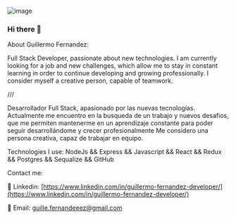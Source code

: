 ![image](https://user-images.githubusercontent.com/98292289/200662993-3b32f0b4-c100-4030-a3dc-876d7b54c717.png)

### Hi there 👋

About Guillermo Fernandez:

Full Stack Developer, passionate about new technologies.
I am currently looking for a job and new challenges, which allow me to stay in constant learning in order to continue developing and growing professionally.
I consider myself a creative person, capable of teamwork. 

///

Desarrollador Full Stack, apasionado por las nuevas tecnologías.
Actualmente me encuentro en la busqueda de un trabajo y nuevos desafios, que me permiten mantenerme en un aprendizaje constante para poder seguir desarrollándome y crecer profesionalmente
Me considero una persona creativa, capaz de trabajar en equipo.

Technologies I use:
NodeJs &&
Express &&
Javascript &&
React &&
Redux &&
Postgres &&
Sequalize &&
GitHub  


Contact me:
    
💾 Linkedin: [https://www.linkedin.com/in/guillermo-fernandez-developer/](https://www.linkedin.com/in/guillermo-fernandez-developer/)               

💾 Email: guille.fernandeeez@gmail.com



